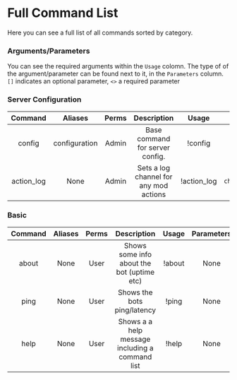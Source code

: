 # Full Command List

Here you can see a full list of all commands sorted by category. 

### Arguments/Parameters

You can see the required arguments within the `Usage` colomn. The type of of the argument/parameter can be found next to it, in the `Parameters` column. 
`[]` indicates an optional parameter, `<>` a required parameter

### Server Configuration

|   Command   |    Aliases    | Perms |                        Description                  |  Usage                |         Parameters       |
| :---------: | :-----------: | :---: | :-------------------------------------------------: | :-------------------: | :----------------------: |
| config      | configuration | Admin |          Base command for server config.            | !config <subcommand>  |    None                  |
| action_log  |      None     | Admin |      Sets a log channel for any mod actions         | !action_log <channel> |    `channel:Channel`     |

### Basic

|   Command   |    Aliases    | Perms |                        Description                  |     Usage   |   Parameters   |
| :---------: | :-----------: | :---: | :-------------------------------------------------: | :---------: | :------------: |
| about       |      None     |  User |      Shows some info about the bot (uptime etc)     |   !about    |    None        |
| ping        |      None     |  User |              Shows the bots ping/latency            |   !ping     |    None        |
| help        |      None     |  User |    Shows a a help message including a command list  |   !help     |    None        | 
